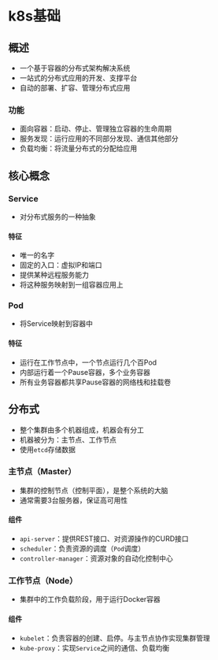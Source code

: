 

# k8s基础


## 概述
* 一个基于容器的分布式架构解决系统
* 一站式的分布式应用的开发、支撑平台
* 自动的部署、扩容、管理分布式应用


### 功能
* 面向容器：启动、停止、管理独立容器的生命周期
* 服务发现：运行应用的不同部分发现、通信其他部分
* 负载均衡：将流量分布式的分配给应用



## 核心概念

### Service
* 对分布式服务的一种抽象

#### 特征
* 唯一的名字
* 固定的入口：虚拟IP和端口
* 提供某种远程服务能力
* 将这种服务映射到一组容器应用上


### Pod
* 将Service映射到容器中

#### 特征
* 运行在工作节点中，一个节点运行几个百Pod
* 内部运行着一个Pause容器，多个业务容器
* 所有业务容器都共享Pause容器的网络栈和挂载卷


## 分布式

* 整个集群由多个机器组成，机器会有分工
* 机器被分为：主节点、工作节点
* 使用`etcd`存储数据

### 主节点（Master）
* 集群的控制节点（控制平面），是整个系统的大脑
* 通常需要3台服务器，保证高可用性

#### 组件
* `api-server`：提供REST接口、对资源操作的CURD接口
* `scheduler`：负责资源的调度（`Pod`调度）
* `controller-manager`：资源对象的自动化控制中心

### 工作节点（Node）
* 集群中的工作负载阶段，用于运行Docker容器

#### 组件
* `kubelet`：负责容器的创建、启停。与主节点协作实现集群管理
* `kube-proxy`：实现`Service`之间的通信、负载均衡






